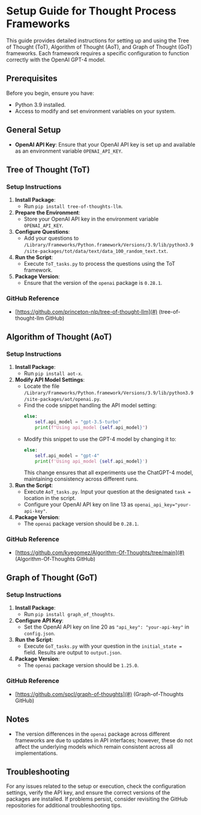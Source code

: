 # Setup Guide for Thought Process Frameworks

This guide provides detailed instructions for setting up and using the Tree of Thought (ToT), Algorithm of Thought (AoT), and Graph of Thought (GoT) frameworks. Each framework requires a specific configuration to function correctly with the OpenAI GPT-4 model.

## Prerequisites
Before you begin, ensure you have:
- Python 3.9 installed.
- Access to modify and set environment variables on your system.

## General Setup
- **OpenAI API Key**: Ensure that your OpenAI API key is set up and available as an environment variable `OPENAI_API_KEY`.

## Tree of Thought (ToT)
### Setup Instructions
1. **Install Package**:
   - Run `pip install tree-of-thoughts-llm`.
2. **Prepare the Environment**:
   - Store your OpenAI API key in the environment variable `OPENAI_API_KEY`.
3. **Configure Questions**:
   - Add your questions to `/Library/Frameworks/Python.framework/Versions/3.9/lib/python3.9/site-packages/tot/data/text/data_100_random_text.txt`.
4. **Run the Script**:
   - Execute `ToT_tasks.py` to process the questions using the ToT framework.
5. **Package Version**:
   - Ensure that the version of the `openai` package is `0.28.1`.

### GitHub Reference
- [https://github.com/princeton-nlp/tree-of-thought-llm](#) (tree-of-thought-llm GitHub)

## Algorithm of Thought (AoT)
### Setup Instructions
1. **Install Package**:
   - Run `pip install aot-x`.
2. **Modify API Model Settings**:
   - Locate the file `/Library/Frameworks/Python.framework/Versions/3.9/lib/python3.9/site-packages/aot/openai.py`.
   - Find the code snippet handling the API model setting:
     ```python
     else:
         self.api_model = "gpt-3.5-turbo"
         print(f"Using api_model {self.api_model}")
     ```
   - Modify this snippet to use the GPT-4 model by changing it to:
     ```python
     else:
         self.api_model = "gpt-4"
         print(f'Using api_model {self.api_model}')
     ```
     This change ensures that all experiments use the ChatGPT-4 model, maintaining consistency across different runs.
3. **Run the Script**:
   - Execute `AoT_tasks.py`. Input your question at the designated `task =` location in the script.
   - Configure your OpenAI API key on line 13 as `openai_api_key="your-api-key"`.
4. **Package Version**:
   - The `openai` package version should be `0.28.1`.

### GitHub Reference
- [https://github.com/kyegomez/Algorithm-Of-Thoughts/tree/main](#) (Algorithm-Of-Thoughts GitHub)

## Graph of Thought (GoT)
### Setup Instructions
1. **Install Package**:
   - Run `pip install graph_of_thoughts`.
2. **Configure API Key**:
   - Set the OpenAI API key on line 20 as `"api_key": "your-api-key"` in `config.json`.
3. **Run the Script**:
   - Execute `GoT_tasks.py` with your question in the `initial_state =` field. Results are output to `output.json`.
4. **Package Version**:
   - The `openai` package version should be `1.25.0`.

### GitHub Reference
- [https://github.com/spcl/graph-of-thoughts](#) (Graph-of-Thoughts GitHub)

## Notes
- The version differences in the `openai` package across different frameworks are due to updates in API interfaces; however, these do not affect the underlying models which remain consistent across all implementations.

## Troubleshooting
For any issues related to the setup or execution, check the configuration settings, verify the API key, and ensure the correct versions of the packages are installed. If problems persist, consider revisiting the GitHub repositories for additional troubleshooting tips.

